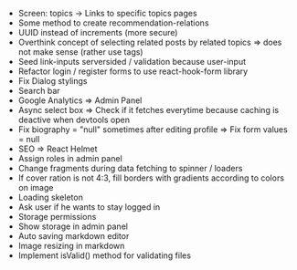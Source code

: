 * Screen: topics -> Links to specific topics pages
* Some method to create recommendation-relations
* UUID instead of increments (more secure)
* Overthink concept of selecting related posts by related topics => does not make sense (rather use tags)
* Seed link-inputs serversided / validation because user-input
* Refactor login / register forms to use react-hook-form library
* Fix Dialog stylings
* Search bar
* Google Analytics => Admin Panel
* Async select box => Check if it fetches everytime because caching is deactive when devtools open
* Fix biography = "null" sometimes after editing profile => Fix form values = null
* SEO => React Helmet
* Assign roles in admin panel
* Change fragments during data fetching to spinner / loaders
* If cover ration is not 4:3, fill borders with gradients according to colors on image
* Loading skeleton
* Ask user if he wants to stay logged in
* Storage permissions
* Show storage in admin panel
* Auto saving markdown editor
* Image resizing in markdown
* Implement isValid() method for validating files